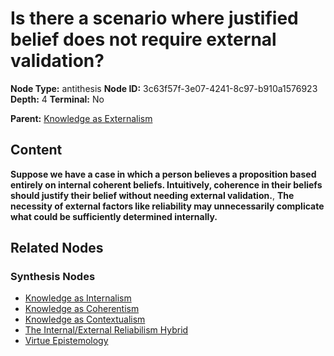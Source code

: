 # Is there a scenario where justified belief does not require external validation?

**Node Type:** antithesis
**Node ID:** 3c63f57f-3e07-4241-8c97-b910a1576923
**Depth:** 4
**Terminal:** No

**Parent:** [Knowledge as Externalism](knowledge-as-externalism-synthesis-495eeda3-6440-47f1-bb9a-0edd31288d1e.md)

## Content

**Suppose we have a case in which a person believes a proposition based entirely on internal coherent beliefs. Intuitively, coherence in their beliefs should justify their belief without needing external validation.**, **The necessity of external factors like reliability may unnecessarily complicate what could be sufficiently determined internally.**

## Related Nodes

### Synthesis Nodes

- [Knowledge as Internalism](knowledge-as-internalism-synthesis-92d170a2-8c1a-4de0-869b-53f73d2f49c4.md)
- [Knowledge as Coherentism](knowledge-as-coherentism-synthesis-91af69d1-a055-4be3-bc38-c73db71f56ca.md)
- [Knowledge as Contextualism](knowledge-as-contextualism-synthesis-d79eaa77-bc10-4169-a31c-e51c3554df74.md)
- [The Internal/External Reliabilism Hybrid](the-internalexternal-reliabilism-hybrid-synthesis-233fa4f0-790c-460c-a62e-4543ad07a1a2.md)
- [Virtue Epistemology](virtue-epistemology-synthesis-f7a4b420-a699-47c9-8352-bdc26be5ebc2.md)

